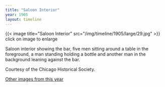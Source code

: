 ```yaml
---
title: "Saloon Interior"
year: 1905
layout: timeline
---
```


{{< image title="Saloon Interior" src="/img/timeline/1905/large/29.jpg" >}}
click on image to enlarge

Saloon interior showing the bar, five men sitting around a table in the foreground, a man standing holding a bottle and another man in the background leaning against the bar. 

Courtesy of the Chicago Historical Society. 

[Other images from this year](/historical/timeline/1905)